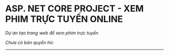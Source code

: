 # ASP. NET CORE PROJECT - XEM PHIM TRỰC TUYẾN ONLINE

_Dự án tạo trang web để xem phim trực tuyến_

_Chưa có bản quyền hic_

-----

